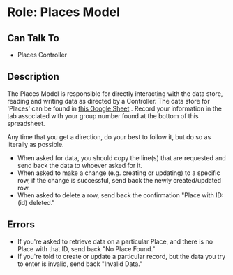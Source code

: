 # Role: Places Model

## Can Talk To

- Places Controller

## Description

The Places Model is responsible for directly interacting with the data store,
reading and writing data as directed by a Controller. The data store for
'Places' can be found in
[this Google Sheet](https://docs.google.com/spreadsheets/d/1Xcv7P8vqP33w_MkyD8FY9wnqzAdAMMljPRtxkVtZXAg/edit?usp=sharing)
. Record your information in the tab associated with your group number found at
the bottom of this spreadsheet.

Any time that you get a direction, do your best to follow it, but do so as
literally as possible.

- When asked for data, you should copy the line(s) that are requested and
    send back the data to whoever asked for it.
- When asked to make a change (e.g. creating or updating) to a specific row,
    if the change is successful, send back the newly created/updated row.
- When asked to delete a row, send back the confirmation "Place with ID: (id)
    deleted."

## Errors

- If you're asked to retrieve data on a particular Place, and there is no
    Place with that ID, send back "No Place Found."
- If you're told to create or update a particular record, but the data you
    try to enter is invalid, send back "Invalid Data."
